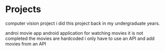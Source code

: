# Projects
computer vision project 
i did this project back in my undergraduate years.


androi movie app
android application for watching movies it is not completed the movies are hardcoded i only have to use an API
and add movies from an API


